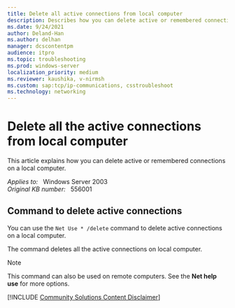 ```yaml
---
title: Delete all active connections from local computer
description: Describes how you can delete active or remembered connections on a local computer.
ms.date: 9/24/2021
author: Deland-Han
ms.author: delhan
manager: dcscontentpm
audience: itpro
ms.topic: troubleshooting
ms.prod: windows-server
localization_priority: medium
ms.reviewer: kaushika, v-nirmsh
ms.custom: sap:tcp/ip-communications, csstroubleshoot
ms.technology: networking
---
```

# Delete all the active connections from local computer

This article explains how you can delete active or remembered connections on a local computer.

_Applies to:_ &nbsp; Windows Server 2003  
_Original KB number:_ &nbsp; 556001

## Command to delete active connections

You can use the `Net Use * /delete` command to delete active connections on a local computer.

The command deletes all the active connections on local computer.

> [!NOTE]
> This command can also be used on remote computers. See the **Net help use** for more options.

[!INCLUDE [Community Solutions Content Disclaimer](../../includes/community-solutions-content-disclaimer.md)]

